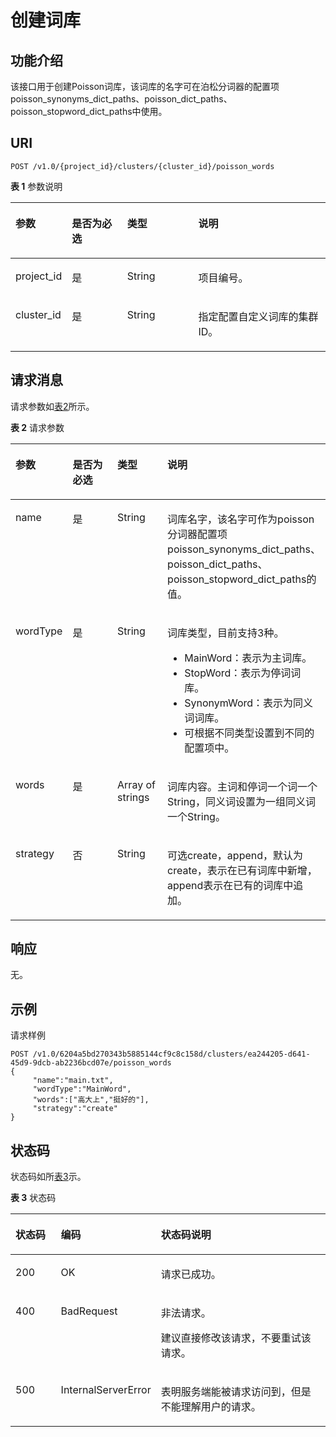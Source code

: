 # 创建词库<a name="css_03_0044"></a>

## 功能介绍<a name="section874853215915"></a>

该接口用于创建Poisson词库，该词库的名字可在泊松分词器的配置项poisson\_synonyms\_dict\_paths、poisson\_dict\_paths、poisson\_stopword\_dict\_paths中使用。

## URI<a name="section8763193210910"></a>

```
POST /v1.0/{project_id}/clusters/{cluster_id}/poisson_words
```

**表 1**  参数说明

<a name="table57631032695"></a>
<table><thead align="left"><tr id="row4445336913"><th class="cellrowborder" valign="top" width="15.1%" id="mcps1.2.5.1.1"><p id="p54417338910"><a name="p54417338910"></a><a name="p54417338910"></a>参数</p>
</th>
<th class="cellrowborder" valign="top" width="18.13%" id="mcps1.2.5.1.2"><p id="p1644733693"><a name="p1644733693"></a><a name="p1644733693"></a>是否为必选</p>
</th>
<th class="cellrowborder" valign="top" width="23.13%" id="mcps1.2.5.1.3"><p id="p11441233696"><a name="p11441233696"></a><a name="p11441233696"></a>类型</p>
</th>
<th class="cellrowborder" valign="top" width="43.64%" id="mcps1.2.5.1.4"><p id="p124403319916"><a name="p124403319916"></a><a name="p124403319916"></a>说明</p>
</th>
</tr>
</thead>
<tbody><tr id="row94414331098"><td class="cellrowborder" valign="top" width="15.1%" headers="mcps1.2.5.1.1 "><p id="p0441331398"><a name="p0441331398"></a><a name="p0441331398"></a>project_id</p>
</td>
<td class="cellrowborder" valign="top" width="18.13%" headers="mcps1.2.5.1.2 "><p id="p9444331997"><a name="p9444331997"></a><a name="p9444331997"></a>是</p>
</td>
<td class="cellrowborder" valign="top" width="23.13%" headers="mcps1.2.5.1.3 "><p id="p144412334919"><a name="p144412334919"></a><a name="p144412334919"></a>String</p>
</td>
<td class="cellrowborder" valign="top" width="43.64%" headers="mcps1.2.5.1.4 "><p id="p18449331896"><a name="p18449331896"></a><a name="p18449331896"></a>项目编号。</p>
</td>
</tr>
<tr id="row14453320917"><td class="cellrowborder" valign="top" width="15.1%" headers="mcps1.2.5.1.1 "><p id="p2044193314920"><a name="p2044193314920"></a><a name="p2044193314920"></a>cluster_id</p>
</td>
<td class="cellrowborder" valign="top" width="18.13%" headers="mcps1.2.5.1.2 "><p id="p24410331398"><a name="p24410331398"></a><a name="p24410331398"></a>是</p>
</td>
<td class="cellrowborder" valign="top" width="23.13%" headers="mcps1.2.5.1.3 "><p id="p844133316918"><a name="p844133316918"></a><a name="p844133316918"></a>String</p>
</td>
<td class="cellrowborder" valign="top" width="43.64%" headers="mcps1.2.5.1.4 "><p id="p13441833493"><a name="p13441833493"></a><a name="p13441833493"></a>指定配置自定义词库的集群ID。</p>
</td>
</tr>
</tbody>
</table>

## 请求消息<a name="section1477913211910"></a>

请求参数如[表2](#table82481020121413)所示。

**表 2**  请求参数

<a name="table82481020121413"></a>
<table><thead align="left"><tr id="row18248112010149"><th class="cellrowborder" valign="top" width="17%" id="mcps1.2.5.1.1"><p id="p10441033494"><a name="p10441033494"></a><a name="p10441033494"></a>参数</p>
</th>
<th class="cellrowborder" valign="top" width="15.379999999999999%" id="mcps1.2.5.1.2"><p id="p74493316910"><a name="p74493316910"></a><a name="p74493316910"></a>是否为必选</p>
</th>
<th class="cellrowborder" valign="top" width="16.25%" id="mcps1.2.5.1.3"><p id="p1044533896"><a name="p1044533896"></a><a name="p1044533896"></a>类型</p>
</th>
<th class="cellrowborder" valign="top" width="51.370000000000005%" id="mcps1.2.5.1.4"><p id="p154413335917"><a name="p154413335917"></a><a name="p154413335917"></a>说明</p>
</th>
</tr>
</thead>
<tbody><tr id="row18248182013148"><td class="cellrowborder" valign="top" width="17%" headers="mcps1.2.5.1.1 "><p id="p171911509115"><a name="p171911509115"></a><a name="p171911509115"></a>name</p>
</td>
<td class="cellrowborder" valign="top" width="15.379999999999999%" headers="mcps1.2.5.1.2 "><p id="p31912502114"><a name="p31912502114"></a><a name="p31912502114"></a>是</p>
</td>
<td class="cellrowborder" valign="top" width="16.25%" headers="mcps1.2.5.1.3 "><p id="p1119155015110"><a name="p1119155015110"></a><a name="p1119155015110"></a>String</p>
</td>
<td class="cellrowborder" valign="top" width="51.370000000000005%" headers="mcps1.2.5.1.4 "><p id="p10191205018111"><a name="p10191205018111"></a><a name="p10191205018111"></a>词库名字，该名字可作为poisson分词器配置项poisson_synonyms_dict_paths、poisson_dict_paths、poisson_stopword_dict_paths的值。</p>
</td>
</tr>
<tr id="row243315404483"><td class="cellrowborder" valign="top" width="17%" headers="mcps1.2.5.1.1 "><p id="p11191165012116"><a name="p11191165012116"></a><a name="p11191165012116"></a>wordType</p>
</td>
<td class="cellrowborder" valign="top" width="15.379999999999999%" headers="mcps1.2.5.1.2 "><p id="p62381331120"><a name="p62381331120"></a><a name="p62381331120"></a>是</p>
</td>
<td class="cellrowborder" valign="top" width="16.25%" headers="mcps1.2.5.1.3 "><p id="p13191125031120"><a name="p13191125031120"></a><a name="p13191125031120"></a>String</p>
</td>
<td class="cellrowborder" valign="top" width="51.370000000000005%" headers="mcps1.2.5.1.4 "><p id="p533211447136"><a name="p533211447136"></a><a name="p533211447136"></a>词库类型，目前支持3种。</p>
<a name="ul189891030161419"></a><a name="ul189891030161419"></a><ul id="ul189891030161419"><li>MainWord：表示为主词库。</li><li>StopWord：表示为停词词库。</li><li>SynonymWord：表示为同义词词库。</li><li>可根据不同类型设置到不同的配置项中。</li></ul>
</td>
</tr>
<tr id="row17434184011488"><td class="cellrowborder" valign="top" width="17%" headers="mcps1.2.5.1.1 "><p id="p1419120502118"><a name="p1419120502118"></a><a name="p1419120502118"></a>words</p>
</td>
<td class="cellrowborder" valign="top" width="15.379999999999999%" headers="mcps1.2.5.1.2 "><p id="p1123812311214"><a name="p1123812311214"></a><a name="p1123812311214"></a>是</p>
</td>
<td class="cellrowborder" valign="top" width="16.25%" headers="mcps1.2.5.1.3 "><p id="p419111507112"><a name="p419111507112"></a><a name="p419111507112"></a>Array of strings</p>
</td>
<td class="cellrowborder" valign="top" width="51.370000000000005%" headers="mcps1.2.5.1.4 "><p id="p4191145081112"><a name="p4191145081112"></a><a name="p4191145081112"></a>词库内容。主词和停词一个词一个String，同义词设置为一组同义词一个String。</p>
</td>
</tr>
<tr id="row7297115121112"><td class="cellrowborder" valign="top" width="17%" headers="mcps1.2.5.1.1 "><p id="p1519155017118"><a name="p1519155017118"></a><a name="p1519155017118"></a>strategy</p>
</td>
<td class="cellrowborder" valign="top" width="15.379999999999999%" headers="mcps1.2.5.1.2 "><p id="p13238534126"><a name="p13238534126"></a><a name="p13238534126"></a>否</p>
</td>
<td class="cellrowborder" valign="top" width="16.25%" headers="mcps1.2.5.1.3 "><p id="p15191155014117"><a name="p15191155014117"></a><a name="p15191155014117"></a>String</p>
</td>
<td class="cellrowborder" valign="top" width="51.370000000000005%" headers="mcps1.2.5.1.4 "><p id="p1819115019119"><a name="p1819115019119"></a><a name="p1819115019119"></a>可选create，append，默认为create，表示在已有词库中新增，append表示在已有的词库中追加。</p>
</td>
</tr>
</tbody>
</table>

## 响应<a name="section19810103220915"></a>

无。

## 示例<a name="section1035420783716"></a>

请求样例

```
POST /v1.0/6204a5bd270343b5885144cf9c8c158d/clusters/ea244205-d641-45d9-9dcb-ab2236bcd07e/poisson_words 
{
     "name":"main.txt",
     "wordType":"MainWord",
     "words":["高大上","挺好的"],
     "strategy":"create"
}
```

## 状态码<a name="section87962546391"></a>

状态码如所[表3](#table209491933101317)示。

**表 3**  状态码

<a name="table209491933101317"></a>
<table><thead align="left"><tr id="row194918333132"><th class="cellrowborder" valign="top" width="16.011601160116008%" id="mcps1.2.4.1.1"><p id="p6531343171310"><a name="p6531343171310"></a><a name="p6531343171310"></a>状态码</p>
</th>
<th class="cellrowborder" valign="top" width="16.08160816081608%" id="mcps1.2.4.1.2"><p id="p16534124318132"><a name="p16534124318132"></a><a name="p16534124318132"></a>编码</p>
</th>
<th class="cellrowborder" valign="top" width="67.90679067906791%" id="mcps1.2.4.1.3"><p id="p1453710437131"><a name="p1453710437131"></a><a name="p1453710437131"></a>状态码说明</p>
</th>
</tr>
</thead>
<tbody><tr id="row09491533111315"><td class="cellrowborder" valign="top" width="16.011601160116008%" headers="mcps1.2.4.1.1 "><p id="p1656994351310"><a name="p1656994351310"></a><a name="p1656994351310"></a>200</p>
</td>
<td class="cellrowborder" valign="top" width="16.08160816081608%" headers="mcps1.2.4.1.2 "><p id="p4573443111317"><a name="p4573443111317"></a><a name="p4573443111317"></a>OK</p>
</td>
<td class="cellrowborder" valign="top" width="67.90679067906791%" headers="mcps1.2.4.1.3 "><p id="p1057744317139"><a name="p1057744317139"></a><a name="p1057744317139"></a>请求已成功。</p>
</td>
</tr>
<tr id="row640417314405"><td class="cellrowborder" valign="top" width="16.011601160116008%" headers="mcps1.2.4.1.1 "><p id="p3404534404"><a name="p3404534404"></a><a name="p3404534404"></a>400</p>
</td>
<td class="cellrowborder" valign="top" width="16.08160816081608%" headers="mcps1.2.4.1.2 "><p id="zh-cn_topic_0122640420_p11193990"><a name="zh-cn_topic_0122640420_p11193990"></a><a name="zh-cn_topic_0122640420_p11193990"></a>BadRequest</p>
</td>
<td class="cellrowborder" valign="top" width="67.90679067906791%" headers="mcps1.2.4.1.3 "><p id="zh-cn_topic_0122640420_p34297999"><a name="zh-cn_topic_0122640420_p34297999"></a><a name="zh-cn_topic_0122640420_p34297999"></a>非法请求。</p>
<p id="zh-cn_topic_0122640420_p40246543"><a name="zh-cn_topic_0122640420_p40246543"></a><a name="zh-cn_topic_0122640420_p40246543"></a>建议直接修改该请求，不要重试该请求。</p>
</td>
</tr>
<tr id="row183761457407"><td class="cellrowborder" valign="top" width="16.011601160116008%" headers="mcps1.2.4.1.1 "><p id="p73765584014"><a name="p73765584014"></a><a name="p73765584014"></a>500</p>
</td>
<td class="cellrowborder" valign="top" width="16.08160816081608%" headers="mcps1.2.4.1.2 "><p id="zh-cn_topic_0122640420_p5333744"><a name="zh-cn_topic_0122640420_p5333744"></a><a name="zh-cn_topic_0122640420_p5333744"></a>InternalServerError</p>
</td>
<td class="cellrowborder" valign="top" width="67.90679067906791%" headers="mcps1.2.4.1.3 "><p id="zh-cn_topic_0122640420_p29380125"><a name="zh-cn_topic_0122640420_p29380125"></a><a name="zh-cn_topic_0122640420_p29380125"></a>表明服务端能被请求访问到，但是不能理解用户的请求。</p>
</td>
</tr>
</tbody>
</table>

